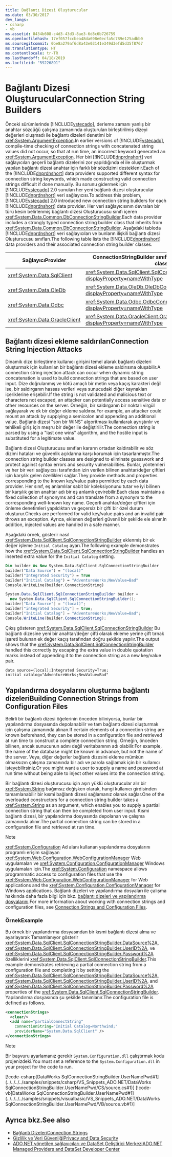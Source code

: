 ```yaml
---
title: Bağlantı Dizesi Oluşturucular
ms.date: 03/30/2017
dev_langs:
- csharp
- vb
ms.assetid: 8434b608-c4d3-43d3-8ae3-6d8c6b726759
ms.openlocfilehash: 17ef057fccbea48da698e0ecfa5c789e125adbb0
ms.sourcegitcommit: 0be8a279af6d8a43e03141e349d3efd5d35f8767
ms.translationtype: HT
ms.contentlocale: tr-TR
ms.lasthandoff: 04/18/2019
ms.locfileid: "59226891"
---
```

# <a name="connection-string-builders"></a><span data-ttu-id="e882a-102">Bağlantı Dizesi Oluşturucular</span><span class="sxs-lookup"><span data-stu-id="e882a-102">Connection String Builders</span></span>
<span data-ttu-id="e882a-103">Önceki sürümlerinde [!INCLUDE[vstecado](../../../../includes/vstecado-md.md)], derleme zamanı yanlış bir anahtar sözcüğü çalışma zamanında oluşturulan birleştirilmiş dizeyi değerleri oluşmadı ile bağlantı dizeleri denetimi bir <xref:System.ArgumentException>.</span><span class="sxs-lookup"><span data-stu-id="e882a-103">In earlier versions of [!INCLUDE[vstecado](../../../../includes/vstecado-md.md)], compile-time checking of connection strings with concatenated string values did not occur, so that at run time, an incorrect keyword generated an <xref:System.ArgumentException>.</span></span> <span data-ttu-id="e882a-104">Her biri [!INCLUDE[dnprdnshort](../../../../includes/dnprdnshort-md.md)] veri sağlayıcıları geçerli bağlantı dizelerini zor yapıldığında el ile oluşturmak yapılan bağlantı dizesi anahtar için farklı bir sözdizimi desteklenir.</span><span class="sxs-lookup"><span data-stu-id="e882a-104">Each of the [!INCLUDE[dnprdnshort](../../../../includes/dnprdnshort-md.md)] data providers supported different syntax for connection string keywords, which made constructing valid connection strings difficult if done manually.</span></span> <span data-ttu-id="e882a-105">Bu sorunu gidermek için [!INCLUDE[vstecado](../../../../includes/vstecado-md.md)] 2.0 sunulan her yeni bağlantı dizesi oluşturucular [!INCLUDE[dnprdnshort](../../../../includes/dnprdnshort-md.md)] veri sağlayıcısı.</span><span class="sxs-lookup"><span data-stu-id="e882a-105">To address this problem, [!INCLUDE[vstecado](../../../../includes/vstecado-md.md)] 2.0 introduced new connection string builders for each [!INCLUDE[dnprdnshort](../../../../includes/dnprdnshort-md.md)] data provider.</span></span> <span data-ttu-id="e882a-106">Her veri sağlayıcısının devralan bir türü kesin belirlenmiş bağlantı dizesi Oluşturucusu sınıfı içeren <xref:System.Data.Common.DbConnectionStringBuilder>.</span><span class="sxs-lookup"><span data-stu-id="e882a-106">Each data provider includes a strongly typed connection string builder class that inherits from <xref:System.Data.Common.DbConnectionStringBuilder>.</span></span> <span data-ttu-id="e882a-107">Aşağıdaki tabloda [!INCLUDE[dnprdnshort](../../../../includes/dnprdnshort-md.md)] veri sağlayıcıları ve bunların ilişkili bağlantı dizesi Oluşturucusu sınıfları.</span><span class="sxs-lookup"><span data-stu-id="e882a-107">The following table lists the [!INCLUDE[dnprdnshort](../../../../includes/dnprdnshort-md.md)] data providers and their associated connection string builder classes.</span></span>  
  
|<span data-ttu-id="e882a-108">Sağlayıcı</span><span class="sxs-lookup"><span data-stu-id="e882a-108">Provider</span></span>|<span data-ttu-id="e882a-109">ConnectionStringBuilder sınıfı</span><span class="sxs-lookup"><span data-stu-id="e882a-109">ConnectionStringBuilder class</span></span>|  
|--------------|-----------------------------------|  
|<xref:System.Data.SqlClient>|<xref:System.Data.SqlClient.SqlConnectionStringBuilder?displayProperty=nameWithType>|  
|<xref:System.Data.OleDb>|<xref:System.Data.OleDb.OleDbConnectionStringBuilder?displayProperty=nameWithType>|  
|<xref:System.Data.Odbc>|<xref:System.Data.Odbc.OdbcConnectionStringBuilder?displayProperty=nameWithType>|  
|<xref:System.Data.OracleClient>|<xref:System.Data.OracleClient.OracleConnectionStringBuilder?displayProperty=nameWithType>|  
  
## <a name="connection-string-injection-attacks"></a><span data-ttu-id="e882a-110">Bağlantı dizesi ekleme saldırıları</span><span class="sxs-lookup"><span data-stu-id="e882a-110">Connection String Injection Attacks</span></span>  
 <span data-ttu-id="e882a-111">Dinamik dize birleştirme kullanıcı girişini temel alarak bağlantı dizeleri oluşturmak için kullanılan bir bağlantı dizesi ekleme saldırısına oluşabilir.</span><span class="sxs-lookup"><span data-stu-id="e882a-111">A connection string injection attack can occur when dynamic string concatenation is used to build connection strings that are based on user input.</span></span> <span data-ttu-id="e882a-112">Dize doğrulanmış ve kötü amaçlı bir metin veya kaçış karakteri değil ise, bir saldırganın hassas verileri veya sunucudaki diğer kaynakları içeriklerine erişebilir.</span><span class="sxs-lookup"><span data-stu-id="e882a-112">If the string is not validated and malicious text or characters not escaped, an attacker can potentially access sensitive data or other resources on the server.</span></span> <span data-ttu-id="e882a-113">Örneğin, bir saldırganın bir noktalı virgül sağlayarak ve ek bir değer ekleme saldırısı.</span><span class="sxs-lookup"><span data-stu-id="e882a-113">For example, an attacker could mount an attack by supplying a semicolon and appending an additional value.</span></span> <span data-ttu-id="e882a-114">Bağlantı dizesi "son bir WINS" algoritması kullanılarak ayrıştırılır ve tehlikeli giriş için meşru bir değer ile değiştirilir.</span><span class="sxs-lookup"><span data-stu-id="e882a-114">The connection string is parsed by using a "last one wins" algorithm, and the hostile input is substituted for a legitimate value.</span></span>  
  
 <span data-ttu-id="e882a-115">Bağlantı dizesi Oluşturucusu sınıfları kararın ortadan kaldırabilir ve söz dizimi hataları ve güvenlik açıklarına karşı korumak için tasarlanmıştır.</span><span class="sxs-lookup"><span data-stu-id="e882a-115">The connection string builder classes are designed to eliminate guesswork and protect against syntax errors and security vulnerabilities.</span></span> <span data-ttu-id="e882a-116">Bunlar, yöntemleri ve her bir veri sağlayıcısı tarafından izin verilen bilinen anahtar/değer çiftleri için karşılık gelen özellikleri sağlar.</span><span class="sxs-lookup"><span data-stu-id="e882a-116">They provide methods and properties corresponding to the known key/value pairs permitted by each data provider.</span></span> <span data-ttu-id="e882a-117">Her sınıf, eş anlamlılar sabit bir koleksiyonunu tutar ve iyi bilinen bir karşılık gelen anahtar adı bir eş anlamlı çevirebilir.</span><span class="sxs-lookup"><span data-stu-id="e882a-117">Each class maintains a fixed collection of synonyms and can translate from a synonym to the corresponding well-known key name.</span></span> <span data-ttu-id="e882a-118">Geçerli anahtar/değer çiftleri için önleme denetimleri yapıldıktan ve geçersiz bir çifti bir özel durum oluşturur.</span><span class="sxs-lookup"><span data-stu-id="e882a-118">Checks are performed for valid key/value pairs and an invalid pair throws an exception.</span></span> <span data-ttu-id="e882a-119">Ayrıca, eklenen değerleri güvenli bir şekilde ele alınır.</span><span class="sxs-lookup"><span data-stu-id="e882a-119">In addition, injected values are handled in a safe manner.</span></span>  
  
 <span data-ttu-id="e882a-120">Aşağıdaki örnek, gösterir nasıl <xref:System.Data.SqlClient.SqlConnectionStringBuilder> eklenmiş bir ek değer işleme `Initial Catalog` ayarı.</span><span class="sxs-lookup"><span data-stu-id="e882a-120">The following example demonstrates how the <xref:System.Data.SqlClient.SqlConnectionStringBuilder> handles an inserted extra value for the `Initial Catalog` setting.</span></span>  
  
```vb  
Dim builder As New System.Data.SqlClient.SqlConnectionStringBuilder  
builder("Data Source") = "(local)"  
builder("Integrated Security") = True  
builder("Initial Catalog") = "AdventureWorks;NewValue=Bad"  
Console.WriteLine(builder.ConnectionString)  
```  
  
```csharp  
System.Data.SqlClient.SqlConnectionStringBuilder builder =  
  new System.Data.SqlClient.SqlConnectionStringBuilder();  
builder["Data Source"] = "(local)";  
builder["integrated Security"] = true;  
builder["Initial Catalog"] = "AdventureWorks;NewValue=Bad";  
Console.WriteLine(builder.ConnectionString);  
```  
  
 <span data-ttu-id="e882a-121">Çıkış gösteren <xref:System.Data.SqlClient.SqlConnectionStringBuilder> Bu bağlantı dizesine yeni bir anahtar/değer çifti olarak ekleme yerine çift tırnak işareti bulunan ek değer kaçış tarafından doğru şekilde yapılır.</span><span class="sxs-lookup"><span data-stu-id="e882a-121">The output shows that the <xref:System.Data.SqlClient.SqlConnectionStringBuilder> handled this correctly by escaping the extra value in double quotation marks instead of appending it to the connection string as a new key/value pair.</span></span>  
  
```  
data source=(local);Integrated Security=True;  
initial catalog="AdventureWorks;NewValue=Bad"  
```  
  
## <a name="building-connection-strings-from-configuration-files"></a><span data-ttu-id="e882a-122">Yapılandırma dosyalarını oluşturma bağlantı dizeleri</span><span class="sxs-lookup"><span data-stu-id="e882a-122">Building Connection Strings from Configuration Files</span></span>  
 <span data-ttu-id="e882a-123">Belirli bir bağlantı dizesi öğelerinin önceden biliniyorsa, bunlar bir yapılandırma dosyasında depolanabilir ve tam bağlantı dizesi oluşturmak için çalışma zamanında alınan.</span><span class="sxs-lookup"><span data-stu-id="e882a-123">If certain elements of a connection string are known beforehand, they can be stored in a configuration file and retrieved at run time to construct a complete connection string.</span></span> <span data-ttu-id="e882a-124">Örneğin, önceden bilinen, ancak sunucunun adını değil veritabanının adı olabilir.</span><span class="sxs-lookup"><span data-stu-id="e882a-124">For example, the name of the database might be known in advance, but not the name of the server.</span></span> <span data-ttu-id="e882a-125">Veya, diğer değerler bağlantı dizesini ekleme mümkün olmaksızın çalışma zamanında bir adı ve parola sağlamak için bir kullanıcı isteyebilirsiniz.</span><span class="sxs-lookup"><span data-stu-id="e882a-125">Or you might want a user to supply a name and password at run time without being able to inject other values into the connection string.</span></span>  
  
 <span data-ttu-id="e882a-126">Bir bağlantı dizesi oluşturucusu için aşırı yüklü oluşturucular alır bir <xref:System.String> bağımsız değişken olarak, hangi kullanıcı girdisinden tamamlanabilir bir kısmi bağlantı dizesi sağlamanız olanak sağlar.</span><span class="sxs-lookup"><span data-stu-id="e882a-126">One of the overloaded constructors for a connection string builder takes a <xref:System.String> as an argument, which enables you to supply a partial connection string that can then be completed from user input.</span></span> <span data-ttu-id="e882a-127">Kısmi bağlantı dizesi, bir yapılandırma dosyasında depolanan ve çalışma zamanında alınır.</span><span class="sxs-lookup"><span data-stu-id="e882a-127">The partial connection string can be stored in a configuration file and retrieved at run time.</span></span>  
  
> [!NOTE]
>  <span data-ttu-id="e882a-128"><xref:System.Configuration> Ad alanı kullanan yapılandırma dosyalarını programlı erişim sağlayan <xref:System.Web.Configuration.WebConfigurationManager> Web uygulamaları ve <xref:System.Configuration.ConfigurationManager> Windows uygulamaları için.</span><span class="sxs-lookup"><span data-stu-id="e882a-128">The <xref:System.Configuration> namespace allows programmatic access to configuration files that use the <xref:System.Web.Configuration.WebConfigurationManager> for Web applications and the <xref:System.Configuration.ConfigurationManager> for Windows applications.</span></span> <span data-ttu-id="e882a-129">Bağlantı dizeleri ve yapılandırma dosyaları ile çalışma hakkında daha fazla bilgi için bkz. [bağlantı dizeleri ve yapılandırma dosyalarını](../../../../docs/framework/data/adonet/connection-strings-and-configuration-files.md).</span><span class="sxs-lookup"><span data-stu-id="e882a-129">For more information about working with connection strings and configuration files, see [Connection Strings and Configuration Files](../../../../docs/framework/data/adonet/connection-strings-and-configuration-files.md).</span></span>  
  
### <a name="example"></a><span data-ttu-id="e882a-130">Örnek</span><span class="sxs-lookup"><span data-stu-id="e882a-130">Example</span></span>  
 <span data-ttu-id="e882a-131">Bu örnek bir yapılandırma dosyasından bir kısmi bağlantı dizesi alma ve ayarlayarak Tamamlanıyor gösterir <xref:System.Data.SqlClient.SqlConnectionStringBuilder.DataSource%2A>, <xref:System.Data.SqlClient.SqlConnectionStringBuilder.UserID%2A>, ve <xref:System.Data.SqlClient.SqlConnectionStringBuilder.Password%2A> özelliklerini <xref:System.Data.SqlClient.SqlConnectionStringBuilder>.</span><span class="sxs-lookup"><span data-stu-id="e882a-131">This example demonstrates retrieving a partial connection string from a configuration file and completing it by setting the <xref:System.Data.SqlClient.SqlConnectionStringBuilder.DataSource%2A>, <xref:System.Data.SqlClient.SqlConnectionStringBuilder.UserID%2A>, and <xref:System.Data.SqlClient.SqlConnectionStringBuilder.Password%2A> properties of the <xref:System.Data.SqlClient.SqlConnectionStringBuilder>.</span></span> <span data-ttu-id="e882a-132">Yapılandırma dosyasında şu şekilde tanımlanır.</span><span class="sxs-lookup"><span data-stu-id="e882a-132">The configuration file is defined as follows.</span></span>  
  
```xml  
<connectionStrings>  
  <clear/>  
  <add name="partialConnectString"   
    connectionString="Initial Catalog=Northwind;"  
    providerName="System.Data.SqlClient" />  
</connectionStrings>  
```  
  
> [!NOTE]
>  <span data-ttu-id="e882a-133">Bir başvuru ayarlamanız gerekir `System.Configuration.dll` çalıştırmak kodu projenizdeki.</span><span class="sxs-lookup"><span data-stu-id="e882a-133">You must set a reference to the `System.Configuration.dll` in your project for the code to run.</span></span>  
  
 [!code-csharp[DataWorks SqlConnectionStringBuilder.UserNamePwd#1](../../../../samples/snippets/csharp/VS_Snippets_ADO.NET/DataWorks SqlConnectionStringBuilder.UserNamePwd/CS/source.cs#1)]
 [!code-vb[DataWorks SqlConnectionStringBuilder.UserNamePwd#1](../../../../samples/snippets/visualbasic/VS_Snippets_ADO.NET/DataWorks SqlConnectionStringBuilder.UserNamePwd/VB/source.vb#1)]  
  
## <a name="see-also"></a><span data-ttu-id="e882a-134">Ayrıca bkz.</span><span class="sxs-lookup"><span data-stu-id="e882a-134">See also</span></span>

- [<span data-ttu-id="e882a-135">Bağlantı Dizeleri</span><span class="sxs-lookup"><span data-stu-id="e882a-135">Connection Strings</span></span>](../../../../docs/framework/data/adonet/connection-strings.md)
- [<span data-ttu-id="e882a-136">Gizlilik ve Veri Güvenliği</span><span class="sxs-lookup"><span data-stu-id="e882a-136">Privacy and Data Security</span></span>](../../../../docs/framework/data/adonet/privacy-and-data-security.md)
- [<span data-ttu-id="e882a-137">ADO.NET yönetilen sağlayıcıları ve DataSet Geliştirici Merkezi</span><span class="sxs-lookup"><span data-stu-id="e882a-137">ADO.NET Managed Providers and DataSet Developer Center</span></span>](https://go.microsoft.com/fwlink/?LinkId=217917)
